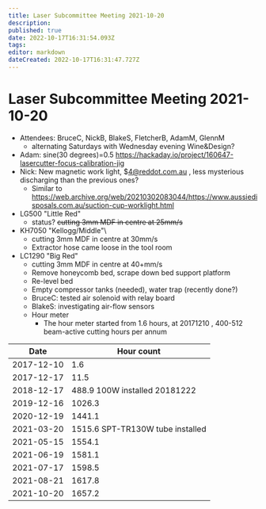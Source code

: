 ```yaml
---
title: Laser Subcommittee Meeting 2021-10-20
description: 
published: true
date: 2022-10-17T16:31:54.093Z
tags: 
editor: markdown
dateCreated: 2022-10-17T16:31:47.727Z
---
```


# Laser Subcommittee Meeting 2021-10-20

-   Attendees: BruceC, NickB, BlakeS, FletcherB, AdamM, GlennM
    -   alternating Saturdays with Wednesday evening Wine&Design?
-   Adam: sine(30 degrees)=0.5 <https://hackaday.io/project/160647-lasercutter-focus-calibration-jig>
-   Nick: New magnetic work light, \$4@reddot.com.au , less mysterious discharging than the previous ones?
    -   Similar to <https://web.archive.org/web/20210302083044/https://www.aussiedisposals.com.au/suction-cup-worklight.html>
-   LG500 "Little Red"
    -   status? <s>cutting 3mm MDF in centre at 25mm/s</s>
-   KH7050 "Kellogg/Middle"\\
    -   cutting 3mm MDF in centre at 30mm/s
    -   Extractor hose came loose in the tool room
-   LC1290 "Big Red"
    -   cutting 3mm MDF in centre at 40+mm/s
    -   Remove honeycomb bed, scrape down bed support platform
    -   Re-level bed
    -   Empty compressor tanks (needed), water trap (recently done?)
    -   BruceC: tested air solenoid with relay board
    -   BlakeS: investigating air-flow sensors
    -   Hour meter
        -   The hour meter started from 1.6 hours, at 20171210 , 400-512 beam-active cutting hours per annum

| Date       | Hour count                       |
|------------|----------------------------------|
| 2017-12-10 | 1.6                              |
| 2017-12-17 | 11.5                             |
| 2018-12-17 | 488.9 100W installed 20181222    |
| 2019-12-16 | 1026.3                           |
| 2020-12-19 | 1441.1                           |
| 2021-03-20 | 1515.6 SPT-TR130W tube installed |
| 2021-05-15 | 1554.1                           |
| 2021-06-19 | 1581.1                           |
| 2021-07-17 | 1598.5                           |
| 2021-08-21 | 1617.8                           |
| 2021-10-20 | 1657.2                           |
